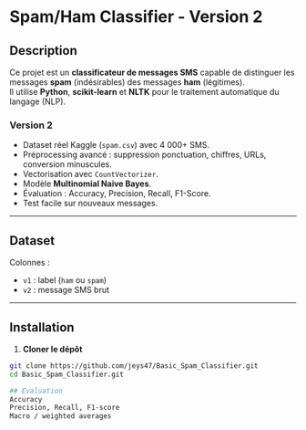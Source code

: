 # Spam/Ham Classifier - Version 2

## Description
Ce projet est un **classificateur de messages SMS** capable de distinguer les messages **spam** (indésirables) des messages **ham** (légitimes).  
Il utilise **Python**, **scikit-learn** et **NLTK** pour le traitement automatique du langage (NLP).

### Version 2
- Dataset réel Kaggle (`spam.csv`) avec 4 000+ SMS.
- Préprocessing avancé : suppression ponctuation, chiffres, URLs, conversion minuscules.
- Vectorisation avec `CountVectorizer`.
- Modèle **Multinomial Naive Bayes**.
- Évaluation : Accuracy, Precision, Recall, F1-Score.
- Test facile sur nouveaux messages.

---

## Dataset
Colonnes :
- `v1` : label (`ham` ou `spam`)
- `v2` : message SMS brut

---

## Installation

1. **Cloner le dépôt**
```bash
git clone https://github.com/jeys47/Basic_Spam_Classifier.git
cd Basic_Spam_Classifier.git

## Evaluation
Accuracy
Precision, Recall, F1-score
Macro / weighted averages

  

